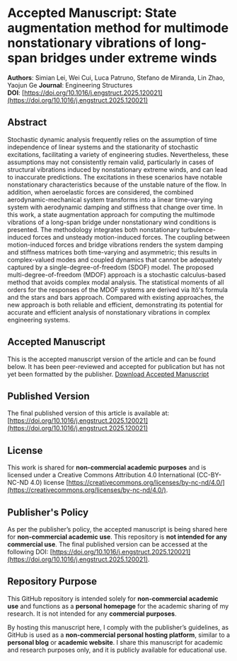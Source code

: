 # Accepted Manuscript: State augmentation method for multimode nonstationary vibrations of long-span bridges under extreme winds

**Authors**: Simian Lei, Wei Cui, Luca Patruno, Stefano de Miranda, Lin Zhao, Yaojun Ge
**Journal**: Engineering Structures  
**DOI**: [https://doi.org/10.1016/j.engstruct.2025.120021](https://doi.org/10.1016/j.engstruct.2025.120021)

## Abstract
Stochastic dynamic analysis frequently relies on the assumption of time independence of linear systems and the stationarity of stochastic excitations, facilitating a variety of engineering studies. Nevertheless, these assumptions may not consistently remain valid, particularly in cases of structural vibrations induced by nonstationary extreme winds, and can lead to inaccurate predictions. The excitations in these scenarios have notable nonstationary characteristics because of the unstable nature of the flow. In addition, when aeroelastic forces are considered, the combined aerodynamic-mechanical system transforms into a linear time-varying system with aerodynamic damping and stiffness that change over time. In this work, a state augmentation approach for computing the multimode vibrations of a long-span bridge under nonstationary wind conditions is presented. The methodology integrates both nonstationary turbulence-induced forces and unsteady motion-induced forces. The coupling between motion-induced forces and bridge vibrations renders the system damping and stiffness matrices both time-varying and asymmetric; this results in complex-valued modes and coupled dynamics that cannot be adequately captured by a single-degree-of-freedom (SDOF) model. The proposed multi-degree-of-freedom (MDOF) approach is a stochastic calculus-based method that avoids complex modal analysis. The statistical moments of all orders for the responses of the MDOF systems are derived via Itô's formula and the stars and bars approach. Compared with existing approaches, the new approach is both reliable and efficient, demonstrating its potential for accurate and efficient analysis of nonstationary vibrations in complex engineering systems.


## Accepted Manuscript
This is the accepted manuscript version of the article and can be found below. It has been peer-reviewed and accepted for publication but has not yet been formatted by the publisher.
[Download Accepted Manuscript](2025-ES-120021-AAM.pdf)

## Published Version
The final published version of this article is available at:
[https://doi.org/10.1016/j.engstruct.2025.120021](https://doi.org/10.1016/j.engstruct.2025.120021)

## License
This work is shared for **non-commercial academic purposes** and is licensed under a Creative Commons Attribution 4.0 International (CC-BY-NC-ND 4.0) license [https://creativecommons.org/licenses/by-nc-nd/4.0/](https://creativecommons.org/licenses/by-nc-nd/4.0/).

## Publisher's Policy
As per the publisher’s policy, the accepted manuscript is being shared here for **non-commercial academic use**. This repository is **not intended for any commercial use**. The final published version can be accessed at the following DOI: [https://doi.org/10.1016/j.engstruct.2025.120021](https://doi.org/10.1016/j.engstruct.2025.120021).

## Repository Purpose
This GitHub repository is intended solely for **non-commercial academic use** and functions as a **personal homepage** for the academic sharing of my research. It is not intended for any **commercial purposes**.

By hosting this manuscript here, I comply with the publisher’s guidelines, as GitHub is used as a **non-commercial personal hosting platform**, similar to a **personal blog** or **academic website**. I share this manuscript for academic and research purposes only, and it is publicly available for educational use.
